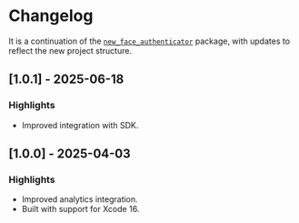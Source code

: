# Changelog

It is a continuation of the [`new_face_authenticator`](https://pub.dev/packages/new_face_authenticator) package, with updates to reflect the new project structure.


## [1.0.1] - 2025-06-18

### Highlights

- Improved integration with SDK.

## [1.0.0] - 2025-04-03

### Highlights

- Improved analytics integration.
- Built with support for Xcode 16.